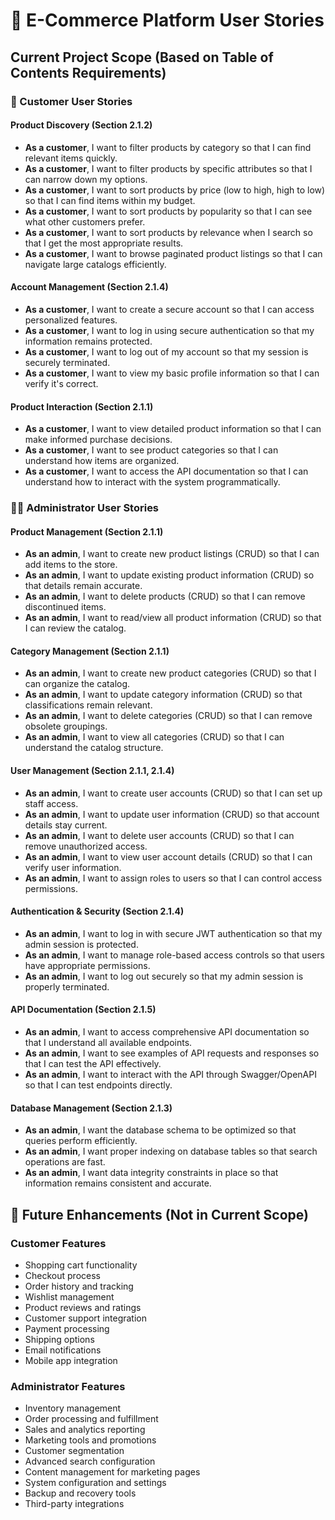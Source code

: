 # 📝 E-Commerce Platform User Stories

## Current Project Scope (Based on Table of Contents Requirements)

### 👤 Customer User Stories

#### Product Discovery (Section 2.1.2)
- **As a customer**, I want to filter products by category so that I can find relevant items quickly.
- **As a customer**, I want to filter products by specific attributes so that I can narrow down my options.
- **As a customer**, I want to sort products by price (low to high, high to low) so that I can find items within my budget.
- **As a customer**, I want to sort products by popularity so that I can see what other customers prefer.
- **As a customer**, I want to sort products by relevance when I search so that I get the most appropriate results.
- **As a customer**, I want to browse paginated product listings so that I can navigate large catalogs efficiently.

#### Account Management (Section 2.1.4)
- **As a customer**, I want to create a secure account so that I can access personalized features.
- **As a customer**, I want to log in using secure authentication so that my information remains protected.
- **As a customer**, I want to log out of my account so that my session is securely terminated.
- **As a customer**, I want to view my basic profile information so that I can verify it's correct.

#### Product Interaction (Section 2.1.1)
- **As a customer**, I want to view detailed product information so that I can make informed purchase decisions.
- **As a customer**, I want to see product categories so that I can understand how items are organized.
- **As a customer**, I want to access the API documentation so that I can understand how to interact with the system programmatically.

### 👨‍💼 Administrator User Stories

#### Product Management (Section 2.1.1)
- **As an admin**, I want to create new product listings (CRUD) so that I can add items to the store.
- **As an admin**, I want to update existing product information (CRUD) so that details remain accurate.
- **As an admin**, I want to delete products (CRUD) so that I can remove discontinued items.
- **As an admin**, I want to read/view all product information (CRUD) so that I can review the catalog.

#### Category Management (Section 2.1.1)
- **As an admin**, I want to create new product categories (CRUD) so that I can organize the catalog.
- **As an admin**, I want to update category information (CRUD) so that classifications remain relevant.
- **As an admin**, I want to delete categories (CRUD) so that I can remove obsolete groupings.
- **As an admin**, I want to view all categories (CRUD) so that I can understand the catalog structure.

#### User Management (Section 2.1.1, 2.1.4)
- **As an admin**, I want to create user accounts (CRUD) so that I can set up staff access.
- **As an admin**, I want to update user information (CRUD) so that account details stay current.
- **As an admin**, I want to delete user accounts (CRUD) so that I can remove unauthorized access.
- **As an admin**, I want to view user account details (CRUD) so that I can verify user information.
- **As an admin**, I want to assign roles to users so that I can control access permissions.

#### Authentication & Security (Section 2.1.4)
- **As an admin**, I want to log in with secure JWT authentication so that my admin session is protected.
- **As an admin**, I want to manage role-based access controls so that users have appropriate permissions.
- **As an admin**, I want to log out securely so that my admin session is properly terminated.

#### API Documentation (Section 2.1.5)
- **As an admin**, I want to access comprehensive API documentation so that I understand all available endpoints.
- **As an admin**, I want to see examples of API requests and responses so that I can test the API effectively.
- **As an admin**, I want to interact with the API through Swagger/OpenAPI so that I can test endpoints directly.

#### Database Management (Section 2.1.3)
- **As an admin**, I want the database schema to be optimized so that queries perform efficiently.
- **As an admin**, I want proper indexing on database tables so that search operations are fast.
- **As an admin**, I want data integrity constraints in place so that information remains consistent and accurate.

## 🔮 Future Enhancements (Not in Current Scope)

### Customer Features
- Shopping cart functionality
- Checkout process
- Order history and tracking
- Wishlist management
- Product reviews and ratings
- Customer support integration
- Payment processing
- Shipping options
- Email notifications
- Mobile app integration

### Administrator Features
- Inventory management
- Order processing and fulfillment
- Sales and analytics reporting
- Marketing tools and promotions
- Customer segmentation
- Advanced search configuration
- Content management for marketing pages
- System configuration and settings
- Backup and recovery tools
- Third-party integrations